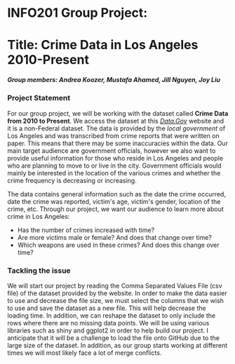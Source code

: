 # INFO201 Group Project:
#  Title: **Crime Data in Los Angeles 2010-Present**
##### Group members: Andrea Koozer, Mustafa Ahamed, Jill Nguyen, Joy Liu


### Project Statement
For our group project, we will be working with the dataset called **Crime Data from 2010 to Present**. We access the dataset at this  [_Data.Gov_](https://catalog.data.gov/dataset/crime-data-from-2010-to-present) website and it is a non-Federal dataset.
 The data is provided by the _local government_ of Los Angeles and was transcribed from crime reports that were written on paper. This means that there may be some inaccuracies within the data. Our main target audience are government officials, however we also want to provide useful information for those who reside in Los Angeles and people who are planning to move to or live in the city. Government officials would mainly be interested in the location of the various crimes and whether the crime frequency is decreasing or increasing.

 The data contains general information such as the date the crime occurred, date the crime was reported, victim's age, victim's gender, location of the crime, etc. Through our project, we want our audience to learn more about crime in Los Angeles:
- Has the number of crimes increased with time?
- Are more victims male or female? And does that change over time?
- Which weapons are used in these crimes? And does this change over time?

### Tackling the issue
We will start our project by reading the Comma Separated Values File (csv file) of the dataset provided by the website. In order to make the data easier to use and decrease the file size, we must select the columns that we wish to use and save the dataset as a new file. This will help decrease the loading time. In addition, we can reshape the dataset to only include the rows where there are no missing data points. We will be using various libraries such as shiny and ggplot2 in order to help build our project. I anticipate that it will be a challenge to load the file onto GitHub due to the large size of the dataset. In addition, as our group starts working at different times we will most likely face a lot of merge conflicts.
